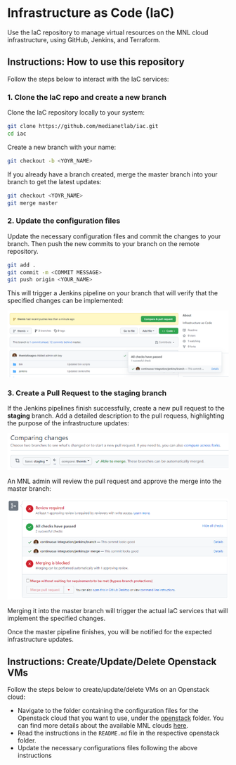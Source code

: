 # Infrastructure as Code (IaC)

Use the IaC repository to manage virtual resources on the MNL cloud infrastructure, using GitHub, Jenkins, and Terraform.

## Instructions: How to use this repository

Follow the steps below to interact with the IaC services:

### 1. Clone the IaC repo and create a new branch

Clone the IaC repository locally to your system:

```bash
git clone https://github.com/medianetlab/iac.git
cd iac
```

Create a new branch with your name:

```bash
git checkout -b <YOYR_NAME>
```

If you already have a branch created, merge the master branch into your branch to get the latest updates: 

```bash
git checkout <YOYR_NAME>
git merge master
```

### 2. Update the configuration files

Update the necessary configuration files and commit the changes to your branch. Then push the new commits to your branch on the remote repository. 

```bash
git add .
git commit -m <COMMIT MESSAGE>
git push origin <YOUR_NAME>
```

This will trigger a Jenkins pipeline on your branch that will verify that the specified changes can be implemented:

![Local Branch Pipeline](./images/BranchCheckStatus.png)

### 3. Create a Pull Request to the staging branch

If the Jenkins pipelines finish successfully, create a new pull request to the **staging** branch. Add a detailed description to the pull requess, highlighting the purpose of the infrastructure updates:

![Pull Request](./images/GitHubPullRequest.png)

An MNL admin will review the pull request and approve the merge into the master branch:

![Pull Request Checks](./images/PRCheckStatus.png)

 Merging it into the master branch will trigger the actual IaC services that will implement the specified changes.

Once the master pipeline finishes, you will be notified for the expected infrastructure updates.

## Instructions: Create/Update/Delete Openstack VMs

Follow the steps below to create/update/delete VMs on an Openstack cloud:

* Navigate to the folder containing the configuration files for the Openstack cloud that you want to use, under the [openstack](./openstack/) folder. You can find more details about the available MNL clouds [here](https://github.com/medianetlab/infrastructure/blob/master/Clouds.md).
* Read the instructions in the `README.md` file in the respective openstack folder.
* Update the necessary configurations files following the above instructions
